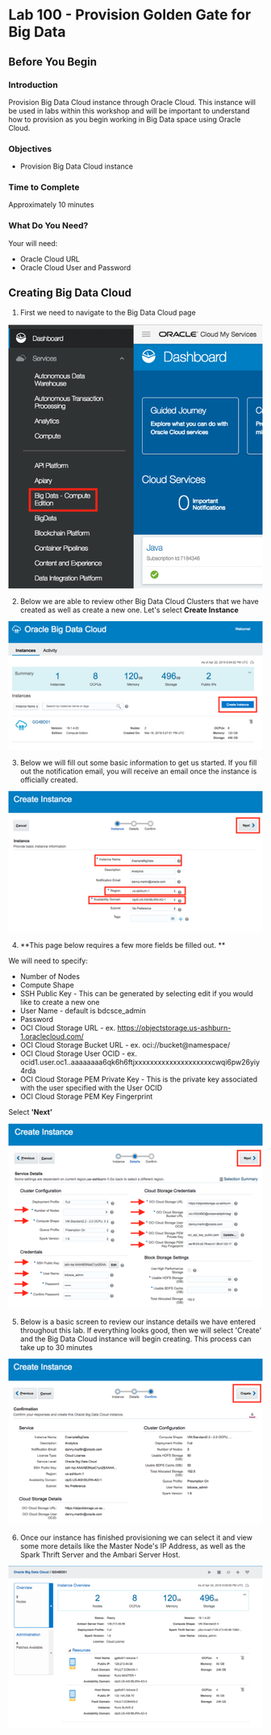 # Lab 100 -  Provision Golden Gate for Big Data

## Before You Begin

### Introduction
Provision Big Data Cloud instance through Oracle Cloud. This instance will be used in labs within this workshop and will be important to understand how to provision as you begin working in Big Data space using Oracle Cloud.

### Objectives
- Provision Big Data Cloud instance

### Time to Complete
Approximately 10 minutes

### What Do You Need?
Your will need:
- Oracle Cloud URL
- Oracle Cloud User and Password

## Creating Big Data Cloud

1. First we need to navigate to the Big Data Cloud page

![](images/100/selectBigData.png)

2. Below we are able to review other Big Data Cloud Clusters that we have created as well as create a new one. Let's select **Create Instance**

![](images/100/selectCreateInstance.png)

3. Below we will fill out some basic information to get us started. If you fill out the notification email, you will receive an email once the instance is officially created.

![](images/100/firstScreen.png)

4. **This page below requires a few more fields be filled out. **

We will need to specify:
- Number of Nodes
- Compute Shape
- SSH Public Key - This can be generated by selecting edit if you would like to create a new one
- User Name - default is bdcsce_admin
- Password
- OCI Cloud Storage URL - ex. https://objectstorage.us-ashburn-1.oraclecloud.com/
- OCI Cloud Storage Bucket URL - ex. oci://bucket@namespace/
- OCI Cloud Storage User OCID - ex. ocid1.user.oc1..aaaaaaaa6qk6h6ftjxxxxxxxxxxxxxxxxxxxxcwqi6pw26yiy4rda
- OCI Cloud Storage PEM Private Key - This is the private key associated with the user specified with the User OCID
- OCI Cloud Storage PEM Key Fingerprint

Select **'Next'**


![](images/100/SecondScreen.png)

5. Below is a basic screen to review our instance details we have entered throughout this lab. If everything looks good, then we will select 'Create' and the Big Data Cloud instance will begin creating. This process can take up to 30 minutes


![](images/100/createInstance.png)


6. Once our instance has finished provisioning we can select it and view some more details like the Master Node's IP Address, as well as the Spark Thrift Server and the Ambari Server Host.

![](images/100/final.png)






